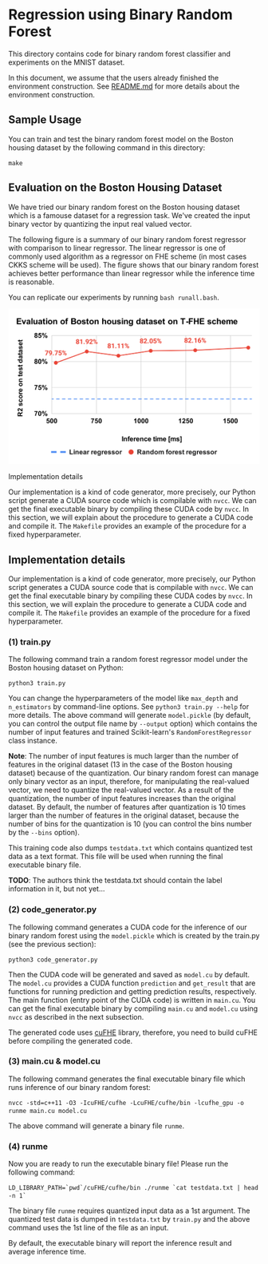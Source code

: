 Regression using Binary Random Forest
================================================================================

This directory contains code for binary random forest classifier and
experiments on the MNIST dataset.

In this document, we assume that the users already finished the environment
construction. See [README.md](../README.md) for more details about the
environment construction.


Sample Usage
--------------------------------------------------------------------------------

You can train and test the binary random forest model on the Boston housing
dataset by the following command in this directory:

```console
make
```


Evaluation on the Boston Housing Dataset
--------------------------------------------------------------------------------

We have tried our binary random forest on the Boston housing dataset which is
a famouse dataset for a regression task. We've created the input binary vector
by quantizing the input real valued vector.

The following figure is a summary of our binary random forest regressor with
comparison to linear regressor. The linear regressor is one of commonly used
algorithm as a regressor on FHE scheme (in most cases CKKS scheme will be used).
The figure shows that our binary random forest achieves better performance
than linear regressor while the inference time is reasonable.

You can replicate our experiments by running `bash runall.bash`.

<p align="center">
  <img width="" src="../figures/regression_boston_housing.svg">
</p>


Implementation details


Our implementation is a kind of code generator, more precisely, our Python
script generate a CUDA source code which is compilable with `nvcc`. We can get
the final executable binary by compiling these CUDA code by `nvcc`. In this
section, we will explain about the procedure to generate a CUDA code and
compile it. The `Makefile` provides an example of the procedure for a fixed
hyperparameter.


Implementation details
--------------------------------------------------------------------------------
Our implementation is a kind of code generator, more precisely, our Python
script generates a CUDA source code that is compilable with `nvcc`. We can get
the final executable binary by compiling these CUDA codes by `nvcc`. In this
section, we will explain the procedure to generate a CUDA code and compile it.
The `Makefile` provides an example of the procedure for a fixed hyperparameter.

### (1) train.py
The following command train a random forest regressor model under the Boston
housing dataset on Python:

```console
python3 train.py
```

You can change the hyperparameters of the model like `max_dept`h and
`n_estimators` by command-line options. See `python3 train.py --help` for
more details. The above command will generate `model.pickle` (by default,
you can control the output file name by `--output` option) which contains
the number of input features and trained Scikit-learn's
`RandomForestRegressor` class instance.

**Note**: The number of input features is much larger than the number of
features in the original dataset (13 in the case of the Boston housing dataset)
because of the quantization. Our binary random forest can manage only binary
vector as an input, therefore, for manipulating the real-valued vector, we need
to quantize the real-valued vector. As a result of the quantization, the number
of input features increases than the original dataset. By default, the number of
features after quantization is 10 times larger than the number of features in
the original dataset, because the number of bins for the quantization is 10
(you can control the bins number by the `--bins` option).

This training code also dumps `testdata.txt` which contains quantized test data
as a text format. This file will be used when running the final executable
binary file.

**TODO**: The authors think the testdata.txt should contain the label information
in it, but not yet...

### (2) code_generator.py

The following command generates a CUDA code for the inference of our binary
random forest using the `model.pickle` which is created by the train.py (see the
previous section):

```console
python3 code_generator.py
```

Then the CUDA code will be generated and saved as `model.cu` by default.
The `model.cu` provides a CUDA function `prediction` and `get_result` that are
functions for running prediction and getting prediction results, respectively.
The main function (entry point of the CUDA code) is written in `main.cu`. You can
get the final executable binary by compiling `main.cu` and `model.cu` using `nvcc`
as described in the next subsection.

The generated code uses [cuFHE](https://github.com/vernamlab/cuFHE) library,
therefore, you need to build cuFHE before compiling the generated code.

### (3) main.cu & model.cu

The following command generates the final executable binary file which runs
inference of our binary random forest:

```console
nvcc -std=c++11 -O3 -IcuFHE/cufhe -LcuFHE/cufhe/bin -lcufhe_gpu -o runme main.cu model.cu
```

The above command will generate a binary file `runme`.

### (4) runme

Now you are ready to run the executable binary file! Please run the following
command:

```console
LD_LIBRARY_PATH=`pwd`/cuFHE/cufhe/bin ./runme `cat testdata.txt | head -n 1`
```

The binary file `runme` requires quantized input data as a 1st argument.
The quantized test data is dumped in `testdata.txt` by `train.py` and
the above command uses the 1st line of the file as an input.

By default, the executable binary will report the inference result and
average inference time.

